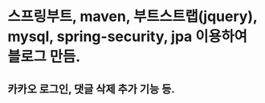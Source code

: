 # 스프링부트, maven, 부트스트랩(jquery), mysql, spring-security, jpa 이용하여 블로그 만듬.




## 카카오 로그인, 댓글 삭제 추가 기능 등.
